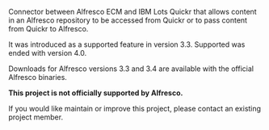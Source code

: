 Connector between Alfresco ECM and IBM Lots Quickr that allows content in an Alfresco repository to be accessed from Quickr or to pass content from Quickr to Alfresco.

It was introduced as a supported feature in version 3.3. Supported was ended with version 4.0.

Downloads for Alfresco versions 3.3 and 3.4 are available with the official Alfresco binaries.

**This project is not officially supported by Alfresco.**

If you would like maintain or improve this project, please contact an existing project member.